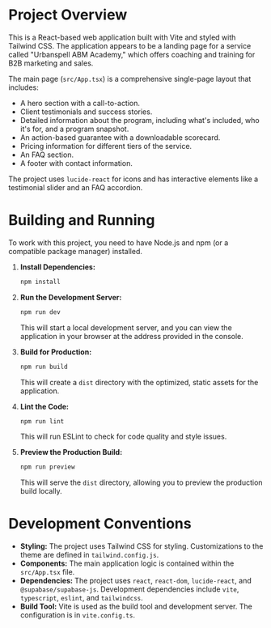 # Project Overview

This is a React-based web application built with Vite and styled with Tailwind CSS. The application appears to be a landing page for a service called "Urbanspell ABM Academy," which offers coaching and training for B2B marketing and sales.

The main page (`src/App.tsx`) is a comprehensive single-page layout that includes:
- A hero section with a call-to-action.
- Client testimonials and success stories.
- Detailed information about the program, including what's included, who it's for, and a program snapshot.
- An action-based guarantee with a downloadable scorecard.
- Pricing information for different tiers of the service.
- An FAQ section.
- A footer with contact information.

The project uses `lucide-react` for icons and has interactive elements like a testimonial slider and an FAQ accordion.

# Building and Running

To work with this project, you need to have Node.js and npm (or a compatible package manager) installed.

1.  **Install Dependencies:**
    ```bash
    npm install
    ```

2.  **Run the Development Server:**
    ```bash
    npm run dev
    ```
    This will start a local development server, and you can view the application in your browser at the address provided in the console.

3.  **Build for Production:**
    ```bash
    npm run build
    ```
    This will create a `dist` directory with the optimized, static assets for the application.

4.  **Lint the Code:**
    ```bash
    npm run lint
    ```
    This will run ESLint to check for code quality and style issues.

5.  **Preview the Production Build:**
    ```bash
    npm run preview
    ```
    This will serve the `dist` directory, allowing you to preview the production build locally.

# Development Conventions

*   **Styling:** The project uses Tailwind CSS for styling. Customizations to the theme are defined in `tailwind.config.js`.
*   **Components:** The main application logic is contained within the `src/App.tsx` file.
*   **Dependencies:** The project uses `react`, `react-dom`, `lucide-react`, and `@supabase/supabase-js`. Development dependencies include `vite`, `typescript`, `eslint`, and `tailwindcss`.
*   **Build Tool:** Vite is used as the build tool and development server. The configuration is in `vite.config.ts`.
